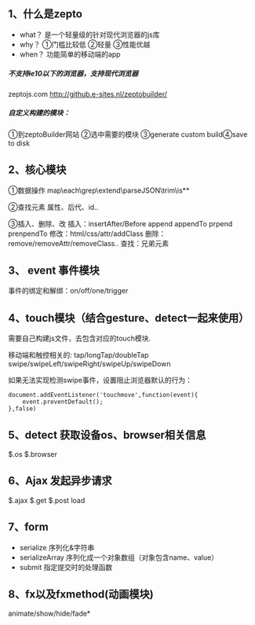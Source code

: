 
## 1、什么是zepto
- what？ 是一个轻量级的针对现代浏览器的js库
- why？ ①门槛比较低 ②轻量 ③性能优越
- when？ 功能简单的移动端的app

#####  不支持ie10以下的浏览器，支持现代浏览器

zeptojs.com
http://github.e-sites.nl/zeptobuilder/


##### 自定义构建的模块：
①到zeptoBuilder网站 ②选中需要的模块 ③generate custom build④save to disk

## 2、核心模块

①数据操作
map\each\grep\extend\parseJSON\trim\is**

②查找元素
属性、后代、id..

③插入、删除、改
插入：insertAfter/Before append appendTo prpend prenpendTo
修改：html/css/attr/addClass
删除：remove/removeAttr/removeClass..
查找：兄弟元素


## 3、 event 事件模块

事件的绑定和解绑：on/off/one/trigger


## 4、touch模块（结合gesture、detect一起来使用）

需要自己构建js文件，去包含对应的touch模块.

移动端和触控相关的:
tap/longTap/doubleTap
swipe/swipeLeft/swipeRight/swipeUp/swipeDown

如果无法实现检测swipe事件，设置阻止浏览器默认的行为：

```
document.addEventListener('touchmove',function(event){
	event.preventDefault();
},false)
```

## 5、detect 获取设备os、browser相关信息

$.os
$.browser

## 6、Ajax 发起异步请求

$.ajax $.get $.post load

## 7、form

- serialize 序列化&字符串
- serializeArray 序列化成一个对象数组（对象包含name、value）
- submit 指定提交时的处理函数



## 8、fx以及fxmethod(动画模块)
animate/show/hide/fade*

























